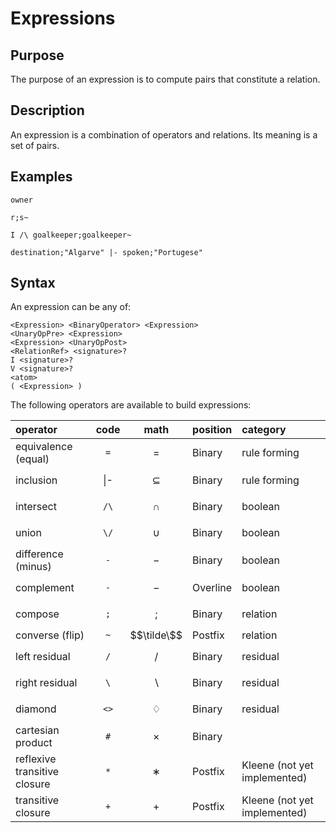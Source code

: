 # Expressions

## Purpose

The purpose of an expression is to compute pairs that constitute a relation.

## Description

An expression is a combination of operators and relations. Its meaning is a set of pairs.

## Examples

`owner`

`r;s~`

`I /\ goalkeeper;goalkeeper~`

`destination;"Algarve" |- spoken;"Portugese"`

## Syntax

An expression can be any of:

```text
<Expression> <BinaryOperator> <Expression>
<UnaryOpPre> <Expression>
<Expression> <UnaryOpPost>
<RelationRef> <signature>?
I <signature>?
V <signature>?
<atom>
( <Expression> )
```

The following operators are available to build expressions:

| operator | code | math | position | category |
| :--- | :---: | :---: | :--- | :--- |
| equivalence \(equal\) | `=` | $$=$$ | Binary | rule forming |
| inclusion | \|- | $$⊆$$ | Binary | rule forming |
| intersect | `/\` | $$∩$$ | Binary | boolean |
| union | `\/` | $$∪$$ | Binary | boolean |
| difference \(minus\) | `-` | $$-$$ | Binary | boolean |
| complement | `-` | $$-$$ | Overline | boolean |
| compose | `;` | $$;$$ | Binary | relation |
| converse \(flip\) | `~` | $$\tilde\$$ | Postfix | relation |
| left residual | `/` | $$/$$ | Binary | residual |
| right residual | `\` | $$\backslash$$ | Binary | residual |
| diamond | `<>` | $$♢$$ | Binary | residual |
| cartesian product | `#` | $$\times$$ | Binary |  |
| reflexive transitive closure | `*` | $$∗$$ | Postfix | Kleene \(not yet implemented\) |
| transitive closure | `+` | $$+$$ | Postfix | Kleene \(not yet implemented\) |


